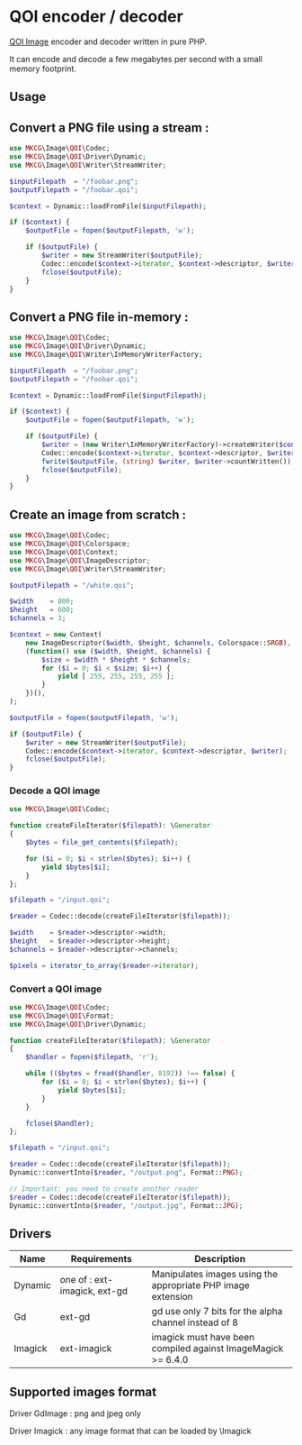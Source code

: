 # QOI encoder / decoder

[QOI Image]((https://github.com/phoboslab/qoi)) encoder and decoder written in pure PHP.


It can encode and decode a few megabytes per second with a small memory footprint.


## Usage

Convert a PNG file using a stream :
---

```php
use MKCG\Image\QOI\Codec;
use MKCG\Image\QOI\Driver\Dynamic;
use MKCG\Image\QOI\Writer\StreamWriter;

$inputFilepath  = "/foobar.png";
$outputFilepath = "/foobar.qoi";

$context = Dynamic::loadFromFile($inputFilepath);

if ($context) {
    $outputFile = fopen($outputFilepath, 'w');

    if ($outputFile) {
        $writer = new StreamWriter($outputFile);
        Codec::encode($context->iterator, $context->descriptor, $writer);
        fclose($outputFile);
    }
}
```

Convert a PNG file in-memory :
---

```php
use MKCG\Image\QOI\Codec;
use MKCG\Image\QOI\Driver\Dynamic;
use MKCG\Image\QOI\Writer\InMemoryWriterFactory;

$inputFilepath  = "/foobar.png";
$outputFilepath = "/foobar.qoi";

$context = Dynamic::loadFromFile($inputFilepath);

if ($context) {
    $outputFile = fopen($outputFilepath, 'w');

    if ($outputFile) {
        $writer = (new Writer\InMemoryWriterFactory)->createWriter($context->descriptor);
        Codec::encode($context->iterator, $context->descriptor, $writer);
        fwrite($outputFile, (string) $writer, $writer->countWritten());
        fclose($outputFile);
    }
}
```

Create an image from scratch :
---

```php
use MKCG\Image\QOI\Codec;
use MKCG\Image\QOI\Colorspace;
use MKCG\Image\QOI\Context;
use MKCG\Image\QOI\ImageDescriptor;
use MKCG\Image\QOI\Writer\StreamWriter;

$outputFilepath = "/white.qoi";

$width    = 800;
$height   = 600;
$channels = 3;

$context = new Context(
    new ImageDescriptor($width, $height, $channels, Colorspace::SRGB),
    (function() use ($width, $height, $channels) {
        $size = $width * $height * $channels;
        for ($i = 0; $i < $size; $i++) {
            yield [ 255, 255, 255, 255 ];
        }
    })(),
);

$outputFile = fopen($outputFilepath, 'w');

if ($outputFile) {
    $writer = new StreamWriter($outputFile);
    Codec::encode($context->iterator, $context->descriptor, $writer);
    fclose($outputFile);
}

```

### Decode a QOI image

```php
use MKCG\Image\QOI\Codec;

function createFileIterator($filepath): \Generator
{
    $bytes = file_get_contents($filepath);

    for ($i = 0; $i < strlen($bytes); $i++) {
        yield $bytes[$i];
    }
};

$filepath = "/input.qoi";

$reader = Codec::decode(createFileIterator($filepath));

$width    = $reader->descriptor->width;
$height   = $reader->descriptor->height;
$channels = $reader->descriptor->channels;

$pixels = iterator_to_array($reader->iterator);
```

### Convert a QOI image

```php
use MKCG\Image\QOI\Codec;
use MKCG\Image\QOI\Format;
use MKCG\Image\QOI\Driver\Dynamic;

function createFileIterator($filepath): \Generator
{
    $handler = fopen($filepath, 'r');

    while (($bytes = fread($handler, 8192)) !== false) {
        for ($i = 0; $i < strlen($bytes); $i++) {
            yield $bytes[$i];
        }
    }

    fclose($handler);
};

$filepath = "/input.qoi";

$reader = Codec::decode(createFileIterator($filepath));
Dynamic::convertInto($reader, "/output.png", Format::PNG);

// Important: you need to create another reader
$reader = Codec::decode(createFileIterator($filepath));
Dynamic::convertInto($reader, "/output.jpg", Format::JPG);
```

## Drivers

| Name    | Requirements                  | Description                                                  |
| ------- | ----------------------------- | ------------------------------------------------------------ |
| Dynamic | one of : ext-imagick, ext-gd  | Manipulates images using the appropriate PHP image extension |
| Gd      | ext-gd                        | gd use only 7 bits for the alpha channel instead of 8        |
| Imagick | ext-imagick                   | imagick must have been compiled against ImageMagick >= 6.4.0 |


## Supported images format

Driver GdImage : png and jpeg only

Driver Imagick : any image format that can be loaded by \Imagick
